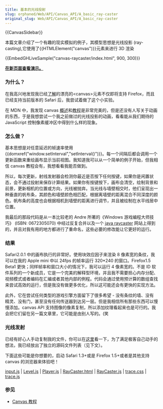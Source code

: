 ```yaml
---
title: 基本的光线投射
slug: orphaned/Web/API/Canvas_API/A_basic_ray-caster
original_slug: Web/API/Canvas_API/A_basic_ray-caster
---
```


{{CanvasSidebar}}

本篇文章介绍了一个有趣的现实模拟的例子，其模型思想是光线投影 (ray-casting),它使用了{{HTMLElement("canvas")}}元素来进行 3D 渲染

{{EmbedGHLiveSample("canvas-raycaster/index.html", 900, 300)}}

**[在新页面查看演示。](https://mdn.github.io/canvas-raycaster/)**

### 为什么？

在我高兴地发现我已经[了解](https://www.whatwg.org/specs/web-apps/current-work/#dynamic)的漂亮的\<canvas>元素不仅即将支持 Firefox，而且已经支持当前版本的 Safari 后，我尝试着做了这个小实验。

在 MDN 中，我发现 canvas [概述](/zh-CN/docs/Web/API/Canvas_API)和[教程](/zh-CN/docs/Web/API/Canvas_API/Tutorial)是非常完美的，但是还没有人写关于动画的东西，于是我想尝试一个我之前做过的光线投影的动画，看看能从我们期待的 JavaScript 控制像素缓冲区中得到什么样的现象。

### 怎么做？

基本思想是对任意延迟的帧速率使用 {{domxref("window.setInterval","setInterval()")}}。每一个间隔后都会调用一个更新函数来重绘画布显示当前视图。我知道我可以从一个简单的例子开始，但我相信 canvas 教程会有，我想看看我能否做到。

所以，每次更新，射线发射器会检测你最近是否按下任何按键，如果你是闲置状态，会不通过投射来保存计算结果。如果你有按键按下，画布会清空，绘制背景和前景，更新相机的位置或方向，光线被抛弃。当光线与墙壁相交时，他们呈现出一种垂直的帆布条，其颜色和墙壁颜色相匹配，根据离墙壁的距离混合不同深度的颜色。帆布条的高度也会根据相机到墙壁的距离进行调节，并且被绘制在水平线居中位置。

我最后的那段代码是从一本比较老的 Andre 所著的《Windows 游戏编程大师技巧》 (ISBN: 0672305070) 中经过反复合并以及一个 [java raycaster](https://web.archive.org/web/20100511081744/http://www.shinelife.co.uk/java-maze) 网站上得到的，并且对我有用的地方都进行了重命名，这些必要的修改能让它更好的运行。

### 结果

Safari2.0.1 中的画布执行的非常好。使用块效应因子来渲染 8 像素宽的条纹，我可以在我的 Apple mini 中以 24fps 的帧率运行 320\*240 的窗口。Firefox1.5 Beta1 更快；同样帧率和窗口大小的情况下，我可以运行 4 像素宽的。不是 ID 软件系列的一个新成员，它是一个完美的解释型环境，并且我不需要担心内存分配、视频模式或者编码在汇编或者其他内部的例程。代码会通过使用预计算的数组查找来尝试高效的运行，但是我没有做更多优化，所以这可能还会有更快的实现方法。

此外，它在尝试任何类型的游戏引擎方面留下了很多希望 - 没有条纹的墙、没有精灵、没有门，甚至没有任何传送器到达另一层。但是我相信所有那些东西可以慢慢添加。canvas API 支持图像的像素复制，所以添加纹理看起来也是可行的。我会把它们留在另一篇文章里，它可能是由别人写的。(笑

### 光线发射

已经有好心人手动复制我的文件，你可以在[这里](https://mdn.github.io/canvas-raycaster/)看一下，为了满足极客自己动手的想法，我已经放出了独立的源码文件列表（见下文）。

下面这些可能是你想要的，启动 Safari 1.3+或是 Firefox 1.5+或者是其他支持 canvas 的浏览器来体验吧！

[input.js](https://github.com/mdn/canvas-raycaster/blob/master/input.js) | [Level.js](https://github.com/mdn/canvas-raycaster/blob/master/Level.js) | [Player.js](https://github.com/mdn/canvas-raycaster/blob/master/Player.js) | [RayCaster.html](https://github.com/mdn/canvas-raycaster/blob/master/index.html) | [RayCaster.js](https://github.com/mdn/canvas-raycaster/blob/master/RayCaster.js) | [trace.css](https://github.com/mdn/canvas-raycaster/blob/master/trace.css) | [trace.js](https://github.com/mdn/canvas-raycaster/blob/master/trace.js)

### 参见

- [Canvas 教程](/zh-CN/docs/Web/API/Canvas_API/Tutorial)
